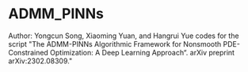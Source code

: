 # ADMM_PINNs
Author: Yongcun Song, Xiaoming Yuan, and Hangrui Yue
codes for the script "The ADMM-PINNs Algorithmic Framework for Nonsmooth PDE-Constrained Optimization: A Deep Learning Approach“. 
arXiv preprint arXiv:2302.08309."
